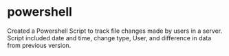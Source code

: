 # powershell
Created a Powershell Script to track file changes made by users in a server.
Script included date and time, change type, User, and difference in data from previous version.
